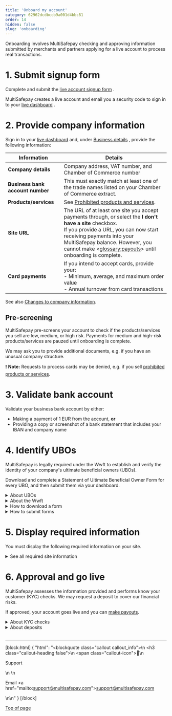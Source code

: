 ```yaml
---
title: 'Onboard my account'
category: 62962dcdbccb9a001d4bbc81
order: 14
hidden: false
slug: 'onboarding'
---
```


Onboarding involves MultiSafepay checking and approving information submitted by merchants and partners applying for a live account to process real transactions.  

# 1. Submit signup form

Complete and submit the <a href="https://merchant.multisafepay.com/signup" target="_blank">live account signup form</a> <i class="fa fa-external-link" style="font-size:12px;color:#8b929e"></i>.

MultiSafepay creates a live account and email you a security code to sign in to your <a href="https://merchant.multisafepay.com/" target="_blank">live dashboard</a> <i class="fa fa-external-link" style="font-size:12px;color:#8b929e"></i>.

# 2. Provide company information

Sign in to your <a href="https://merchant.multisafepay.com/" target="_blank">live dashboard</a> <i class="fa fa-external-link" style="font-size:12px;color:#8b929e"></i> and, under <a href="https://merchant.multisafepay.com/onboarding" target="_blank">Business details</a> <i class="fa fa-external-link" style="font-size:12px;color:#8b929e"></i>, provide the following information:

| Information | Details |
|---|---|
| **Company details** | Company address, VAT number, and Chamber of Commerce number |
| **Business bank account number** | This must exactly match at least one of the trade names listed on your Chamber of Commerce extract. |
| **Products/services** | See [Prohibited products and services](/docs/prohibited-products-services/). | 
| **Site URL** | The URL of at least one site you accept payments through, or select the **I don't have a site** checkbox. <br> If you provide a URL, you can now start receiving payments into your MultiSafepay balance. However, you cannot make <<glossary:payouts>> until onboarding is complete. |
| **Card payments** | If you intend to accept  cards, provide your: <br> - Minimum, average, and maximum order value <br> - Annual turnover from card transactions |

See also [Changes to company information](/docs/company-information/).

## Pre-screening

MultiSafepay pre-screens your account to check if the products/services you sell are low, medium, or high risk. Payments for medium and high-risk products/services are pauzed until onboarding is complete. 

We may ask you to provide additional documents, e.g. if you have an unusual company structure.

❗️ **Note:** Requests to process cards may be denied, e.g. if you sell [prohibited products or services](/docs/prohibited-products-services/).

# 3. Validate bank account

Validate your business bank account by either:
- Making a payment of 1 EUR from the account, **or** 
- Providing a copy or screenshot of a bank statement that includes your IBAN and company name

# 4. Identify UBOs

MultiSafepay is legally required under the Wwft to establish and verify the identity of your company's ultimate beneficial owners (UBOs).

Download and complete a Statement of Ultimate Beneficial Owner Form for every UBO, and then submit them via your dashboard.

<details id="about-ubos">
<summary>About UBOs</summary>
<br>

A UBO is a natural person who directly or indirectly holds an equity interest in or exercises control of the enterprise. Most commonly, an individual holds an equity interest of 25% or more of the shares or capital of the enterprise, or exercises:

- 25% or more of the voting rights, **or**
- De facto control over the affairs of the enterprise, **or**
- Other special rights of 25% or more over the capital of the enterprise and specific control over, for example, rights granted in the pages of incorporation.

**Multiple UBOs**  
If the enterprise consists of a number of (intermediate) holding companies, then the UBO(s) are all the individuals who, through various companies, have 25% or more control of the underlying enterprise.

**No UBOs**  
Enterprises are not required to have a UBO. For example, if an enterprise has five owners with an equal distribution of capital and control, none of them owns 25% or more of the enterprise.

**Example**  
The limited company Good Ltd has a sole shareholder: Better Ltd. The shares of Better Ltd are held equally by two other limited companies:

- Anders Ltd. which has two equal shareholders: Mr A. Jansen and Ms B. Jansen-de Jong
- Best Ltd. which has one sole shareholder: Ms D. Best

The three ultimate beneficial owners are therefore Mr A. Jansen, Ms B. Jansen-de Jong, Ms D. Best.

</details>

<details id="about-the-wwft">
<summary>About the Wwft</summary>
<br>

The Wet ter voorkoming van witwassen en financieren van terrorisme (WWFT), or Money Laundering and Terrorist Financing Prevention Act, prevents companies and individuals from laundering money or financing terrorist activity. 

It was based on the Disclosure of Unusual Transactions or Financial Services Act, but goes one step further. It focuses on both individuals involved in suspect transactions and the risk of such transactions.

</details>

<details id="how-to-download-a-form">
<summary>How to download a form</summary>
<br>

- <a href="https://github.com/MultiSafepay/docs/raw/master/static/forms/UBOform_NL_V2.0.pdf" target="_blank">Dutch UBO form</a> <i class="fa fa-external-link" style="font-size:12px;color:#8b929e"></i>
- <a href="https://github.com/MultiSafepay/docs/raw/master/static/forms/UBOform_EN_V2.0.pdf" target="_blank">English UBO form</a> <i class="fa fa-external-link" style="font-size:12px;color:#8b929e"></i>
- <a href="https://github.com/MultiSafepay/docs/raw/master/static/forms/UBOform_FR.pdf" target="_blank">French UBO form</a> <i class="fa fa-external-link" style="font-size:12px;color:#8b929e"></i>
- <a href="https://github.com/MultiSafepay/docs/raw/master/static/forms/UBOform_DE.pdf" target="_blank">German UBO form</a> <i class="fa fa-external-link" style="font-size:12px;color:#8b929e"></i> 
- <a href="https://github.com/MultiSafepay/docs/raw/master/static/forms/UBOform_IT_V2.0.pdf" target="_blank">Italian UBO form</a> <i class="fa fa-external-link" style="font-size:12px;color:#8b929e"></i>
- <a href="https://github.com/MultiSafepay/docs/raw/master/static/forms/UBOform_ES.pdf" target="_blank">Spanish UBO form</a> <i class="fa fa-external-link" style="font-size:12px;color:#8b929e"></i>
</details>

<details id="how-to-submit-forms">
<summary>How to submit forms</summary>
<br>

1. Sign in to your <a href="https://merchant.multisafepay.com" target="_blank">MultiSafepay dashboard</a> <i class="fa fa-external-link" style="font-size:12px;color:#8b929e"></i>.
2. Go to **Settings** > **Files**.
3. Under **Upload a new file**, click **Choose file**.
4. Select the UBO form, and then click **Open**.
5. Upload color copies of the identity documents of all UBOs.

✅ &nbsp; **Tip!** We recommend using the <a href="https://www.rijksoverheid.nl/onderwerpen/identiteitsfraude/vraag-en-antwoord/veilige-kopie-identiteitsbewijs" target="_blank">KopieID app</a> <i class="fa fa-external-link" style="font-size:12px;color:#8b929e"></i> to hide personal information on passports or IDs.
</details>

# 5. Display required information

You must display the following required information on your site. 

<details id="required-site-information">
<summary>See all required site information</summary>
<br>

Display your company's: 
- Full legal name
- Registered business address
- Phone number
- Email address, or a contact form
- Chamber of Commerce number
- VAT number
- General terms and conditions, including the right to withdrawal (14 days)
- Privacy policy

</details>

# 6. Approval and go live
MultiSafepay assesses the information provided and performs know your customer (KYC) checks. We may request a deposit to cover our financial risks.

If approved, your account goes live and you can [make payouts](/docs/payouts/).

<details id="about-kyc-checks">
<summary>About KYC checks</summary>
<br>

As a payment service provider and <<glossary:acquirer>>, MultiSafepay is legally required to perform KYC checks on the:

- Account holder
- Business bank account
- Merchant
- Site

To help you start accepting payments as quickly as possible, we divide our checks into two phases:

- **Identification:** As soon as we have established the identity of the account holder, you can start accepting payments.
- **Verification:** As soon as we have verified the identity of the account holder, you can start making payouts to your business bank account.

</details>

<details id="about-deposits">
<summary>About deposits</summary>
<br>

We may ask for a deposit in case:

- A merchant goes bankrupt and we can't collect funds for chargebacks from their account.
- A merchant uses payment methods that let you withdraw funds from your account balance when there are no funds available, e.g. direct debit or credit card payments. 

Deposits are based on various factors:

- Card volume
- Delivery timelines
- Financials
- Performance and experience

If financials are requested, we request your most recent balance sheet, and profit and loss statement.

</details>

<br>

---

[block:html]
{
  "html": "<blockquote class=\"callout callout_info\">\n    <h3 class=\"callout-heading false\">\n        <span class=\"callout-icon\">💬</span>\n        <p>Support</p>\n    </h3>\n    <p>Email <a href=\"mailto:support@multisafepay.com\">support@multisafepay.com</a></p>\n</blockquote>\n"
}
[/block]

[Top of page](#)